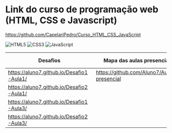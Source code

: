 # Link do curso de programação web (HTML, CSS e Javascript)
https://github.com/CapelariPedro/Curso_HTML_CSS_JavaScript

![HTML5](https://img.icons8.com/color/48/html-5--v1.png) ![CSS3](https://img.icons8.com/color/48/css3.png) ![JavaScript](https://img.icons8.com/color/48/javascript--v1.png)

| Desafios | Mapa das aulas presencial | Avaliação do curso e expectativas
|----------|----------|----------|
| https://aluno7.github.io/Desafio1-Aula1/ | https://github.com/Aluno7/Aulas-presencial | https://www.youtube.com/watch?v=lEkHMm_uU4A |
| https://aluno7.github.io/Desafio2-Aula1/ | 
|https://aluno7.github.io/Desafio1-Aula3/  |
|https://aluno7.github.io/Desafio2-Aula3/  |
